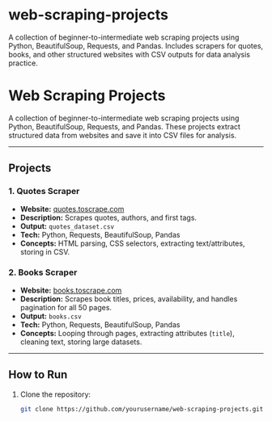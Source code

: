 # web-scraping-projects
A collection of beginner-to-intermediate web scraping projects using Python, BeautifulSoup, Requests, and Pandas. Includes scrapers for quotes, books, and other structured websites with CSV outputs for data analysis practice.

# Web Scraping Projects

A collection of beginner-to-intermediate web scraping projects using Python, BeautifulSoup, Requests, and Pandas. These projects extract structured data from websites and save it into CSV files for analysis.

---

## Projects

### 1. Quotes Scraper
- **Website:** [quotes.toscrape.com](http://quotes.toscrape.com/)
- **Description:** Scrapes quotes, authors, and first tags.  
- **Output:** `quotes_dataset.csv`  
- **Tech:** Python, Requests, BeautifulSoup, Pandas  
- **Concepts:** HTML parsing, CSS selectors, extracting text/attributes, storing in CSV.

### 2. Books Scraper
- **Website:** [books.toscrape.com](http://books.toscrape.com/)
- **Description:** Scrapes book titles, prices, availability, and handles pagination for all 50 pages.  
- **Output:** `books.csv`  
- **Tech:** Python, Requests, BeautifulSoup, Pandas  
- **Concepts:** Looping through pages, extracting attributes (`title`), cleaning text, storing large datasets.

---

## How to Run
1. Clone the repository:
   ```bash
   git clone https://github.com/yourusername/web-scraping-projects.git
